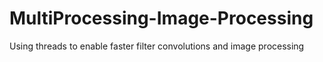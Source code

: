 # MultiProcessing-Image-Processing
Using threads to enable faster filter convolutions and image processing
